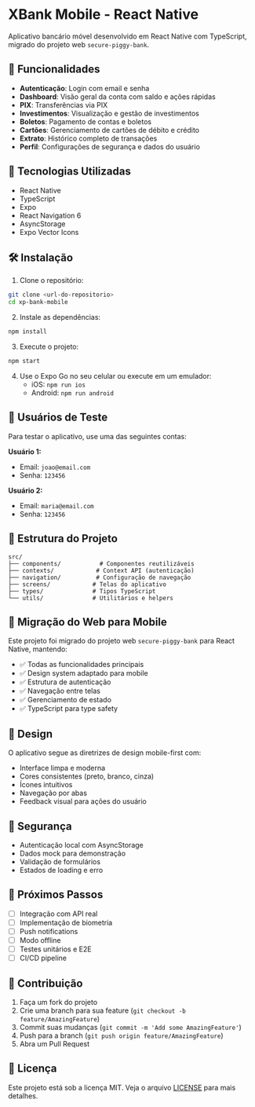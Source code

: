 # XBank Mobile - React Native

Aplicativo bancário móvel desenvolvido em React Native com TypeScript, migrado do projeto web `secure-piggy-bank`.

## 🚀 Funcionalidades

- **Autenticação**: Login com email e senha
- **Dashboard**: Visão geral da conta com saldo e ações rápidas
- **PIX**: Transferências via PIX
- **Investimentos**: Visualização e gestão de investimentos
- **Boletos**: Pagamento de contas e boletos
- **Cartões**: Gerenciamento de cartões de débito e crédito
- **Extrato**: Histórico completo de transações
- **Perfil**: Configurações de segurança e dados do usuário

## 📱 Tecnologias Utilizadas

- React Native
- TypeScript
- Expo
- React Navigation 6
- AsyncStorage
- Expo Vector Icons

## 🛠️ Instalação

1. Clone o repositório:
```bash
git clone <url-do-repositorio>
cd xp-bank-mobile
```

2. Instale as dependências:
```bash
npm install
```

3. Execute o projeto:
```bash
npm start
```

4. Use o Expo Go no seu celular ou execute em um emulador:
   - iOS: `npm run ios`
   - Android: `npm run android`

## 👥 Usuários de Teste

Para testar o aplicativo, use uma das seguintes contas:

**Usuário 1:**
- Email: `joao@email.com`
- Senha: `123456`

**Usuário 2:**
- Email: `maria@email.com`
- Senha: `123456`

## 📁 Estrutura do Projeto

```
src/
├── components/           # Componentes reutilizáveis
├── contexts/            # Context API (autenticação)
├── navigation/          # Configuração de navegação
├── screens/            # Telas do aplicativo
├── types/              # Tipos TypeScript
└── utils/              # Utilitários e helpers
```

## 🔄 Migração do Web para Mobile

Este projeto foi migrado do projeto web `secure-piggy-bank` para React Native, mantendo:

- ✅ Todas as funcionalidades principais
- ✅ Design system adaptado para mobile
- ✅ Estrutura de autenticação
- ✅ Navegação entre telas
- ✅ Gerenciamento de estado
- ✅ TypeScript para type safety

## 🎨 Design

O aplicativo segue as diretrizes de design mobile-first com:

- Interface limpa e moderna
- Cores consistentes (preto, branco, cinza)
- Ícones intuitivos
- Navegação por abas
- Feedback visual para ações do usuário

## 🔐 Segurança

- Autenticação local com AsyncStorage
- Dados mock para demonstração
- Validação de formulários
- Estados de loading e erro

## 📝 Próximos Passos

- [ ] Integração com API real
- [ ] Implementação de biometria
- [ ] Push notifications
- [ ] Modo offline
- [ ] Testes unitários e E2E
- [ ] CI/CD pipeline

## 🤝 Contribuição

1. Faça um fork do projeto
2. Crie uma branch para sua feature (`git checkout -b feature/AmazingFeature`)
3. Commit suas mudanças (`git commit -m 'Add some AmazingFeature'`)
4. Push para a branch (`git push origin feature/AmazingFeature`)
5. Abra um Pull Request

## 📄 Licença

Este projeto está sob a licença MIT. Veja o arquivo [LICENSE](LICENSE) para mais detalhes.